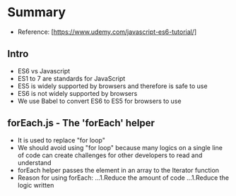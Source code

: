 # Summary
- Reference: [https://www.udemy.com/javascript-es6-tutorial/]

## Intro
- ES6 vs Javascript
- ES1 to 7 are standards for JavaScript
- ES5 is widely supported by browsers and therefore is safe to use
- ES6 is not widely supported by browsers
- We use Babel to convert ES6 to ES5 for browsers to use

## forEach.js - The 'forEach' helper
- It is used to replace "for loop"
- We should avoid using "for loop" because many logics on a single line of code can create challenges for other developers to read and understand
- forEach helper passes the element in an array to the Iterator function
- Reason for using forEach:
...1.Reduce the amount of code
...1.Reduce the logic written


